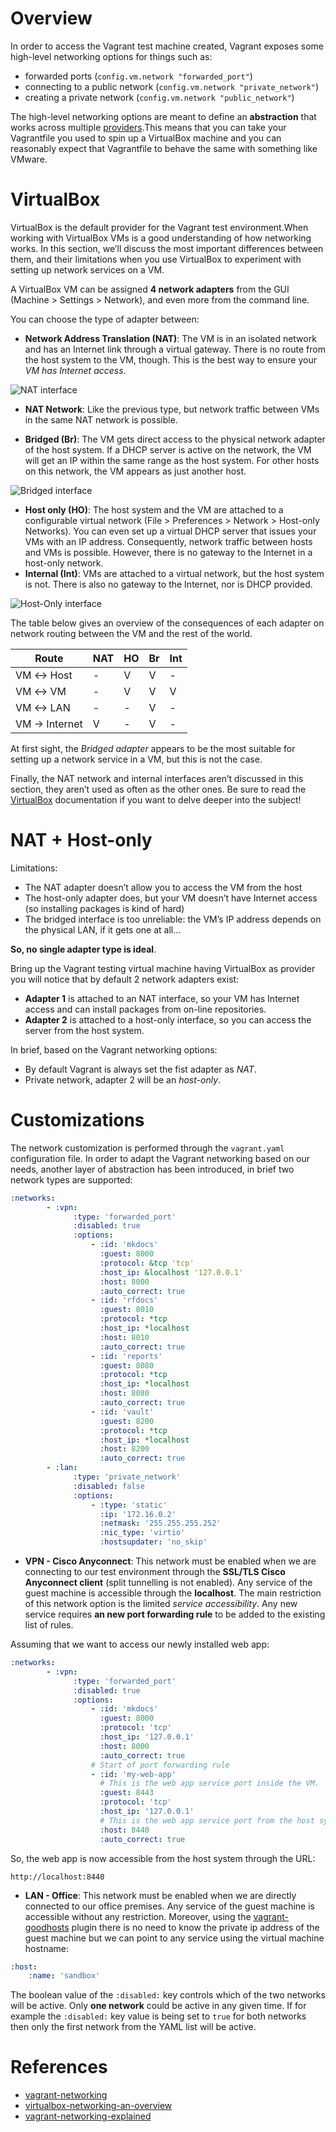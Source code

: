 # Overview

In order to access the Vagrant test machine created, Vagrant exposes some high-level networking options for things such as:

- forwarded ports (``config.vm.network "forwarded_port"``)
- connecting to a public network (``config.vm.network "private_network"``)
- creating a private network (``config.vm.network "public_network"``)

The high-level networking options are meant to define an **abstraction** that works across multiple [providers](../providers/#Overview).This means that you can take your Vagrantfile you used to spin up a VirtualBox machine and you can reasonably expect that Vagrantfile to behave the same with something like VMware.

# VirtualBox

VirtualBox is the default provider for the Vagrant test environment.When working with VirtualBox VMs is a good understanding of how networking works. In this section, we’ll discuss the most important differences between them, and their limitations when you use VirtualBox to experiment with setting up network services on a VM.

A VirtualBox VM can be assigned **4 network adapters** from the GUI (Machine > Settings > Network), and even more from the command line.

You can choose the type of adapter between:

- **Network Address Translation (NAT)**: The VM is in an isolated network and has an Internet link through a virtual gateway. There is no route from the host system to the VM, though. This is the best way to ensure your *VM has Internet access*.

![NAT interface](../img/vbnat.png "NAT interface")

- **NAT Network**: Like the previous type, but network traffic between VMs in the same NAT network is possible.


- **Bridged (Br)**: The VM gets direct access to the physical network adapter of the host system. If a DHCP server is active on the network, the VM will get an IP within the same range as the host system. For other hosts on this network, the VM appears as just another host.

![Bridged interface](../img/vbbridged.png "Bridged interface")

- **Host only (HO)**: The host system and the VM are attached to a configurable virtual network (File > Preferences > Network > Host-only Networks). You can even set up a virtual DHCP server that issues your VMs with an IP address. Consequently, network traffic between hosts and VMs is possible. However, there is no gateway to the Internet in a host-only network.
- **Internal (Int)**: VMs are attached to a virtual network, but the host system is not. There is also no gateway to the Internet, nor is DHCP provided.

![Host-Only interface](../img/vbho.png "Host-Only interface")

The table below gives an overview of the consequences of each adapter on network routing between the VM and the rest of the world.

|    Route     | NAT | HO | Br | Int |
|     ---      | --- | ---| ---| --- |
|   VM ↔ Host  |  -  |  V |  V |  -  |
|   VM ↔ VM    |  -  |  V |  V |  V  |
|   VM ↔ LAN   |  -  |  - |  V |  -  |
| VM → Internet|  V  |  - |  V |  -  |

At first sight, the *Bridged adapter* appears to be the most suitable for setting up a network service in a VM, but this is not the case.

Finally, the NAT network and internal interfaces aren’t discussed in this section, they aren’t used as often as the other ones. Be sure to read the [VirtualBox](https://www.virtualbox.org/manual/ch06.html) documentation if you want to delve deeper into the subject!

# NAT + Host-only

Limitations:

- The NAT adapter doesn’t allow you to access the VM from the host
- The host-only adapter does, but your VM doesn’t have Internet access (so installing packages is kind of hard)
- The bridged interface is too unreliable: the VM’s IP address depends on the physical LAN, if it gets one at all…

**So, no single adapter type is ideal**.

Bring up the Vagrant testing virtual machine having VirtualBox as provider you will notice that by default 2 network adapters exist:

- **Adapter 1** is attached to an NAT interface, so your VM has Internet access and can install packages from on-line repositories.
- **Adapter 2** is attached to a host-only interface, so you can access the server from the host system.

In brief, based on the Vagrant networking options:

- By default Vagrant is always set the fist adapter as *NAT*.
- Private network, adapter 2 will be an *host-only*.

# Customizations

The network customization is performed through the ``vagrant.yaml`` configuration file. In order to adapt the Vagrant networking based on our needs, another layer of abstraction has been introduced, in brief two network types are supported:

```yaml
:networks:
        - :vpn:
              :type: 'forwarded_port'
              :disabled: true
              :options:
                  - :id: 'mkdocs'
                    :guest: 8000
                    :protocol: &tcp 'tcp'
                    :host_ip: &localhost '127.0.0.1'
                    :host: 8000
                    :auto_correct: true
                  - :id: 'rfdocs'
                    :guest: 8010
                    :protocol: *tcp
                    :host_ip: *localhost
                    :host: 8010
                    :auto_correct: true
                  - :id: 'reports'
                    :guest: 8080
                    :protocol: *tcp
                    :host_ip: *localhost
                    :host: 8080
                    :auto_correct: true
                  - :id: 'vault'
                    :guest: 8200
                    :protocol: *tcp
                    :host_ip: *localhost
                    :host: 8200
                    :auto_correct: true
        - :lan:
              :type: 'private_network'
              :disabled: false
              :options:
                  - :type: 'static'
                    :ip: '172.16.0.2'
                    :netmask: '255.255.255.252'
                    :nic_type: 'virtio'
                    :hostsupdater: 'no_skip'
```

- **VPN - Cisco Anyconnect**: This network must be enabled when we are connecting to our test environment through the **SSL/TLS Cisco Anyconnect client** (split tunnelling is not enabled). Any service of the guest machine is accessible through the **localhost**. The main restriction of this network option is the limited *service accessibility*. Any new service requires **an new port forwarding rule** to be added to the existing list of rules.

Assuming that we want to access our newly installed web app:

```yaml
:networks:
        - :vpn:
              :type: 'forwarded_port'
              :disabled: true
              :options:
                  - :id: 'mkdocs'
                    :guest: 8000
                    :protocol: 'tcp'
                    :host_ip: '127.0.0.1'
                    :host: 8000
                    :auto_correct: true
                  # Start of port forwarding rule
                  - :id: 'my-web-app'
                    # This is the web app service port inside the VM.
                    :guest: 8443
                    :protocol: 'tcp'
                    :host_ip: '127.0.0.1'
                    # This is the web app service port from the host system.
                    :host: 8440
                    :auto_correct: true
```

So, the web app is now accessible from the host system through the URL:

```text
http://localhost:8440
```

- **LAN - Office**: This network must be enabled when we are directly connected to our office premises. Any service of the guest machine is accessible without any restriction. Moreover, using the [vagrant-goodhosts](https://github.com/goodhosts/vagrant) plugin there is no need to know the private ip address of the guest machine but we can point to any service using the virtual machine hostname:

```yaml
:host:
    :name: 'sandbox'
```

The boolean value of the ``:disabled:`` key controls which of the two networks will be active. Only **one network** could be active in any given time. If for example the ``:disabled:`` key value is being set to ``true`` for both networks then only the first network from the YAML list will be active.

# References

- [vagrant-networking](https://www.vagrantup.com/docs/networking/)
- [virtualbox-networking-an-overview](http://bertvv.github.io/notes-to-self/2015/09/29/virtualbox-networking-an-overview/)
- [vagrant-networking-explained](https://blog.jeffli.me/blog/2017/04/22/vagrant-networking-explained/)
